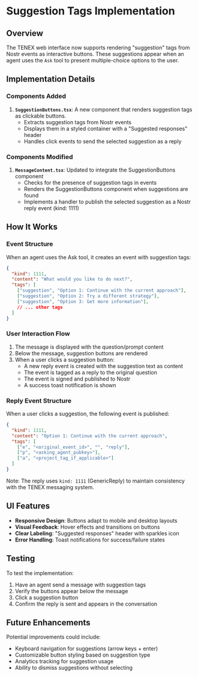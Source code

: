 # Suggestion Tags Implementation

## Overview

The TENEX web interface now supports rendering "suggestion" tags from Nostr events as interactive buttons. These suggestions appear when an agent uses the `Ask` tool to present multiple-choice options to the user.

## Implementation Details

### Components Added

1. **`SuggestionButtons.tsx`**: A new component that renders suggestion tags as clickable buttons.
   - Extracts suggestion tags from Nostr events
   - Displays them in a styled container with a "Suggested responses" header
   - Handles click events to send the selected suggestion as a reply

### Components Modified

1. **`MessageContent.tsx`**: Updated to integrate the SuggestionButtons component
   - Checks for the presence of suggestion tags in events
   - Renders the SuggestionButtons component when suggestions are found
   - Implements a handler to publish the selected suggestion as a Nostr reply event (kind: 1111)

## How It Works

### Event Structure
When an agent uses the Ask tool, it creates an event with suggestion tags:

```json
{
  "kind": 1111,
  "content": "What would you like to do next?",
  "tags": [
    ["suggestion", "Option 1: Continue with the current approach"],
    ["suggestion", "Option 2: Try a different strategy"],
    ["suggestion", "Option 3: Get more information"],
    // ... other tags
  ]
}
```

### User Interaction Flow

1. The message is displayed with the question/prompt content
2. Below the message, suggestion buttons are rendered
3. When a user clicks a suggestion button:
   - A new reply event is created with the suggestion text as content
   - The event is tagged as a reply to the original question
   - The event is signed and published to Nostr
   - A success toast notification is shown

### Reply Event Structure

When a user clicks a suggestion, the following event is published:

```json
{
  "kind": 1111,
  "content": "Option 1: Continue with the current approach",
  "tags": [
    ["e", "<original_event_id>", "", "reply"],
    ["p", "<asking_agent_pubkey>"],
    ["a", "<project_tag_if_applicable>"]
  ]
}
```

Note: The reply uses `kind: 1111` (GenericReply) to maintain consistency with the TENEX messaging system.

## UI Features

- **Responsive Design**: Buttons adapt to mobile and desktop layouts
- **Visual Feedback**: Hover effects and transitions on buttons
- **Clear Labeling**: "Suggested responses" header with sparkles icon
- **Error Handling**: Toast notifications for success/failure states

## Testing

To test the implementation:

1. Have an agent send a message with suggestion tags
2. Verify the buttons appear below the message
3. Click a suggestion button
4. Confirm the reply is sent and appears in the conversation

## Future Enhancements

Potential improvements could include:
- Keyboard navigation for suggestions (arrow keys + enter)
- Customizable button styling based on suggestion type
- Analytics tracking for suggestion usage
- Ability to dismiss suggestions without selecting